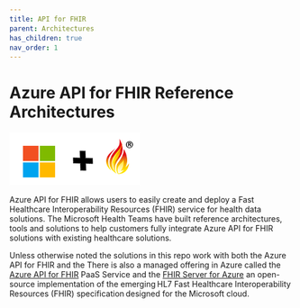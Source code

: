 ```yaml
---
title: API for FHIR
parent: Architectures
has_children: true
nav_order: 1
---
```


# Azure API for FHIR Reference Architectures

![Microsoft and FHIR](/assets/images/msft-fhir.png)

Azure API for FHIR allows users to easily create and deploy a Fast Healthcare Interoperability Resources (FHIR) service for health data solutions.  The Microsoft Health Teams have built reference architectures, tools and solutions to help customers fully integrate Azure API for FHIR solutions with existing healthcare solutions.

Unless otherwise noted the solutions in this repo work with both the Azure API for FHIR and the There is also a managed offering in Azure called the [Azure API for FHIR](https://docs.microsoft.com/en-us/azure/healthcare-apis/fhir-paas-portal-quickstart) PaaS Service  and the [FHIR Server for Azure](https://github.com/microsoft/fhir-server) an open-source implementation of the emerging HL7 Fast Healthcare Interoperability Resources (FHIR) specification designed for the Microsoft cloud. 

